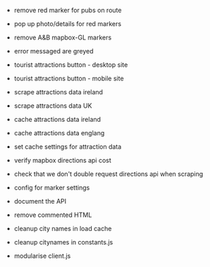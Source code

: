- remove red marker for pubs on route
- pop up photo/details for red markers
- remove A&B mapbox-GL markers
- error messaged are greyed

- tourist attractions button - desktop site
- tourist attractions button - mobile site
- scrape attractions data ireland
- scrape attractions data UK
- cache attractions data ireland
- cache attractions data englang
- set cache settings for attraction data
- verify mapbox directions api cost
- check that we don't double request directions api when scraping
- config for marker settings
- document the API
- remove commented HTML
- cleanup city names in load cache
- cleanup citynames in constants.js
- modularise client.js